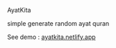 AyatKita

simple generate random ayat quran

See demo : [ayatkita.netlify.app](https://ayatkita.netlify.app/)
